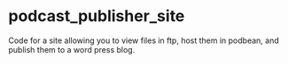 # podcast_publisher_site
Code for a site allowing you to view files in ftp, host them in podbean, and publish them to a word press blog.
